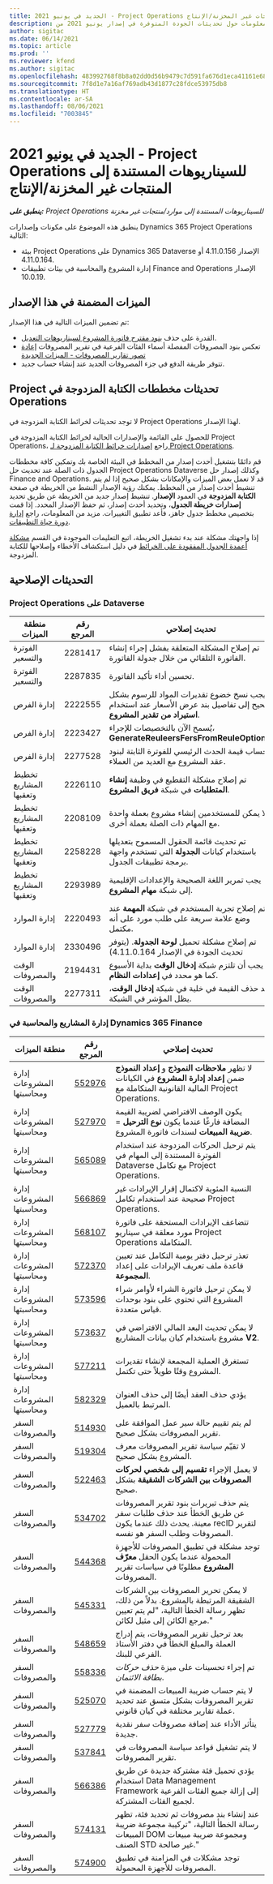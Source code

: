 ```yaml
---
title: الجديد في يونيو 2021 - Project Operations للسيناريوهات المستندة إلى المنتجات غير المخزنة/الإنتاج
description: يوفر هذا الموضوع معلومات حول تحديثات الجودة المتوفرة في إصدار يونيو 2021 من Project Operations للسيناريوهات المستندة إلى المنتجات غير المخزنة/الموارد.
author: sigitac
ms.date: 06/14/2021
ms.topic: article
ms.prod: ''
ms.reviewer: kfend
ms.author: sigitac
ms.openlocfilehash: 483992768f8b8a02dd0d56b9479c7d591fa676d1eca41161e68b7cf3f97107af
ms.sourcegitcommit: 7f8d1e7a16af769adb43d1877c28fdce53975db8
ms.translationtype: HT
ms.contentlocale: ar-SA
ms.lasthandoff: 08/06/2021
ms.locfileid: "7003845"
---
```

# <a name="whats-new-june-2021---project-operations-for-resourcenon-stocked-based-scenarios"></a>الجديد في يونيو 2021 - Project Operations للسيناريوهات المستندة إلى المنتجات غير المخزنة/الإنتاج

_**ينطبق على:** Project Operations للسيناريوهات المستندة إلى موارد/منتجات غير مخزنة‬_

ينطبق هذه الموضوع على مكونات وإصدارات Dynamics 365 Project Operations التالية:

- بيئة Project Operations على Dynamics 365 Dataverse الإصدار 4.11.0.156 أو 4.11.0.164.
- إدارة المشروع والمحاسبة في بيئات تطبيقات Finance and Operations الإصدار 10.0.19.

## <a name="features-included-in-this-release"></a>الميزات المضمنة في هذا الإصدار

تم تضمين الميزات التالية في هذا الإصدار:

- القدرة على حذف [بنود مقترح فاتورة المشروع لسيناريوهات التعديل](../invoicing/correct-project-invoice-proposals.md).
- تعكس بنود المصروفات المفصلة أسماء الفئات الفرعية في تقرير المصروفات [إعادة تصور تقارير المصروفات - الميزات الجديدة](../expense/expense-reports-reimagined.md#new-features)
- تتوفر طريقة الدفع في جزء المصروفات الجديد عند إنشاء حساب جديد.

## <a name="project-operations-dual-write-maps-updates"></a>تحديثات مخططات ‏‫الكتابة المزدوجة في Project Operations

لا توجد تحديثات لخرائط الكتابة المزدوجة في Project Operations لهذا الإصدار. 

للحصول على القائمة والإصدارات الحالية لخرائط الكتابة المزدوجة في Project Operations، راجع [إصدارات خرائط الكتابة المزدوجة لـ Project Operations](../environment/resource-dual-write-maps.md).

قم دائمًا بتشغيل أحدث إصدار من المخطط في البيئة الخاصة بك وتمكين كافة مخططات الجدول ذات الصلة عند تحديث حل Project Operations Dataverse وكذلك إصدار حل Finance and Operations. قد لا تعمل بعض الميزات والإمكانات بشكل صحيح إذا لم يتم تنشيط أحدث إصدار من المخطط. يمكنك رؤية الإصدار النشط من الخريطة في صفحة **الكتابة المزدوجة** في العمود **الإصدار**. تنشيط إصدار جديد من الخريطة عن طريق تحديد **إصدارات خريطة الجدول**، وتحديد أحدث إصدار، ثم حفظ الإصدار المحدد. إذا قمت بتخصيص مخطط جدول جاهز، فأعد تطبيق التغييرات. مزيد من المعلومات، راجع [إدارة دورة حياة التطبيقات](/dynamics365/fin-ops-core/dev-itpro/data-entities/dual-write/app-lifecycle-management).

إذا واجهتك مشكلة عند بدء تشغيل الخريطة، اتبع التعليمات الموجودة في القسم [مشكلة أعمدة الجدول المفقودة على الخرائط](/dynamics365/fin-ops-core/dev-itpro/data-entities/dual-write/dual-write-troubleshooting-finops-upgrades#missing-table-columns-issue-on-maps) في دليل استكشاف الأخطاء وإصلاحها للكتابة المزدوجة.

## <a name="quality-updates"></a>التحديثات الإصلاحية

### <a name="project-operations-on-dataverse"></a>Project Operations على Dataverse

| **منطقة الميزات** | **رقم المرجع** | **تحديث إصلاحي** |
| --- | --- | --- |
| الفوترة والتسعير | 2281417 | تم إصلاح المشكلة المتعلقة بفشل إجراء إنشاء الفاتورة التلقائي من خلال جدولة الفاتورة. |
| الفوترة والتسعير | 2287835 | تحسين أداء تأكيد الفاتورة. |
| إدارة الفرص | 2222555 | يجب نسخ خضوع تقديرات المواد للرسوم بشكل صحيح إلى تفاصيل بند عرض الأسعار عند استخدام **‏‫استيراد من تقدير المشروع‬**. |
| إدارة الفرص | 2223427 | يُسمح الآن بالتخصيصات للإجراء، **GenerateReuleersFersFromReuleOptions**. |
| إدارة الفرص | 2277528 | حساب قيمة الحدث الرئيسي للفوترة الثابتة لبنود عقد المشروع مع العديد من العملاء. |
| تخطيط المشاريع وتعقبها | 2226110 | تم إصلاح مشكلة التقطيع في وظيفة **إنشاء المتطلبات** في شبكة **فريق المشروع**. |
| تخطيط المشاريع وتعقبها | 2208109 | لا يمكن للمستخدمين إنشاء مشروع بعملة واحدة مع المهام ذات الصلة بعملة أخرى. |
| تخطيط المشاريع وتعقبها | 2258228 | تم تحديث قائمة الحقول المسموح بتعديلها باستخدام كيانات **الجدولة** التي تستخدم واجهة برمجة تطبيقات الجدول. |
| تخطيط المشاريع وتعقبها | 2293989 | يجب تمرير اللغة الصحيحة والإعدادات الإقليمية إلى شبكة **مهام المشروع**. |
| إدارة الموارد | 2220493 | تم إصلاح تجربة المستخدم في شبكة **المهمة** عند وضع علامة سريعة على طلب مورد على أنه مكتمل. |
| إدارة الموارد | 2330496 | تم إصلاح مشكلة تحميل **لوحة الجدولة**. (يتوفر تحديث الجودة في الإصدار 4.11.0.164) |
| الوقت والمصروفات | 2194431 | يجب أن تلتزم شبكة **إدخال الوقت** بداية الأسبوع كما هو محدد في **إعدادات النظام**. |
| الوقت والمصروفات | 2277311 | بعد حذف القيمة في خلية في شبكة **إدخال الوقت**، يظل المؤشر في الشبكة. |

### <a name="project-management-and-accounting-on-dynamics-365-finance"></a>إدارة المشاريع والمحاسبة في Dynamics 365 Finance

| منطقة الميزات | رقم المرجع | تحديث إصلاحي |
| --- | --- | --- |
| إدارة المشروعات ومحاسبتها | [552976](https://fix.lcs.dynamics.com/Issue/Details/?bugId=552976) | لا تظهر **ملاحظات النموذج** و **إعداد النموذج** ضمن **إعداد إدارة المشروع** في الكيانات المالية القانونية المتكاملة مع Project Operations. |
| إدارة المشروعات ومحاسبتها | [527970](https://fix.lcs.dynamics.com/Issue/Details/?bugId=527970) | يكون الوصف الافتراضي لضريبة القيمة المضافة فارغًا عندما يكون **نوع الترحيل** = **ضريبة المبيعات** لسندات فاتورة المشروع. |
| إدارة المشروعات ومحاسبتها | [565089](https://fix.lcs.dynamics.com/Issue/Details/?bugId=565089) | يتم ترحيل الحركات المزدوجة عند استخدام الفوترة المستندة إلى المهام في Dataverse مع تكامل Project Operations. |
| إدارة المشروعات ومحاسبتها | [566869](https://fix.lcs.dynamics.com/Issue/Details/?bugId=566869) | النسبة المئوية لاكتمال إقرار الإيرادات غير صحيحة عند استخدام تكامل Project Operations. |
| إدارة المشروعات ومحاسبتها | [568107](https://fix.lcs.dynamics.com/Issue/Details/?bugId=568107) | تتضاعف الإيرادات المستحقة على فاتورة مورد معلقة في سيناريو Project Operations المتكاملة. |
| إدارة المشروعات ومحاسبتها | [572370](https://fix.lcs.dynamics.com/Issue/Details/?bugId=572370) | تعذر ترحيل دفتر يومية التكامل عند تعيين قاعدة ملف تعريف الإيرادات على إعداد **المجموعة**. |
| إدارة المشروعات ومحاسبتها | [573596](https://fix.lcs.dynamics.com/Issue/Details/?bugId=573596) | لا يمكن ترحيل فاتورة الشراء لأوامر شراء المشروع التي تحتوي على بنود بوحدات قياس متعددة. |
| إدارة المشروعات ومحاسبتها | [573637](https://fix.lcs.dynamics.com/Issue/Details/?bugId=573637) | لا يمكن تحديث البعد المالي الافتراضي في مشروع باستخدام كيان بيانات المشاريع **V2**. |
| إدارة المشروعات ومحاسبتها | [577211](https://fix.lcs.dynamics.com/Issue/Details/?bugId=577211) | تستغرق العملية المجمعة لإنشاء تقديرات المشروع وقتًا طويلاً حتى تكتمل. |
| إدارة المشروعات ومحاسبتها | [582329](https://fix.lcs.dynamics.com/Issue/Details/?bugId=582329) | يؤدي حذف العقد أيضًا إلى حذف العنوان المرتبط بالعميل. |
| السفر والمصروفات | [514930](https://fix.lcs.dynamics.com/Issue/Details/?bugId=514930) | لم يتم تقييم حالة سير عمل الموافقة على تقرير المصروفات بشكل صحيح. |
| السفر والمصروفات | [519304](https://fix.lcs.dynamics.com/Issue/Details/?bugId=519304) | لا تقيّم سياسة تقرير المصروفات معرف المشروع بشكل صحيح. |
| السفر والمصروفات | [522463](https://fix.lcs.dynamics.com/Issue/Details/?bugId=522463) | لا يعمل الإجراء **تقسيم إلى شخصي لحركات المصروفات بين الشركات الشقيقة** بشكل صحيح. |
| السفر والمصروفات | [534702](https://fix.lcs.dynamics.com/Issue/Details/?bugId=534702) | يتم حذف تبريرات بنود تقرير المصروفات عن طريق الخطأ عند حذف طلبات سفر معينة. يحدث ذلك عندما يكون recID لتقرير المصروفات وطلب السفر هو نفسه. |
| السفر والمصروفات | [544368](https://fix.lcs.dynamics.com/Issue/Details/?bugId=544368) | توجد مشكلة في تطبيق المصروفات للأجهزة المحمولة عندما يكون الحقل **معرّف المشروع** مطلوبًا في سياسات تقرير المصروفات. |
| السفر والمصروفات | [545331](https://fix.lcs.dynamics.com/Issue/Details/?bugId=545331) | لا يمكن تحرير المصروفات بين الشركات الشقيقة المرتبطة بالمشروع. بدلاً من ذلك، تظهر رسالة الخطأ التالية، "لم يتم تعيين مرجع الكائن إلى مثيل لكائن." |
| السفر والمصروفات | [548659](https://fix.lcs.dynamics.com/Issue/Details/?bugId=548659) | بعد ترحيل تقرير المصروفات، يتم إدراج العملة والمبلغ الخطأ في دفتر الأستاذ الفرعي للبنك. |
| السفر والمصروفات | [558336](https://fix.lcs.dynamics.com/Issue/Details/?bugId=558336) | تم إجراء تحسينات على ميزة *حذف حركات بطاقة الائتمان*.  |
| السفر والمصروفات | [525070](https://fix.lcs.dynamics.com/Issue/Details/?bugId=525070) | لا يتم حساب ضريبة المبيعات المضمنة في تقرير المصروفات بشكل متسق عند تحديد عملة تقارير مختلفة في كيان قانوني. |
| السفر والمصروفات | [527779](https://fix.lcs.dynamics.com/Issue/Details/?bugId=527779) | يتأثر الأداء عند إضافة مصروفات سفر نقدية جديدة. |
| السفر والمصروفات | [537841](https://fix.lcs.dynamics.com/Issue/Details/?bugId=537841) | لا يتم تشغيل قواعد سياسة المصروفات في تقرير المصروفات. |
| السفر والمصروفات | [566386](https://fix.lcs.dynamics.com/Issue/Details/?bugId=566386) | يؤدي تحميل فئة مشتركة جديدة عن طريق استخدام Data Management Framework إلى إزالة جميع الفئات الفرعية لجميع الفئات المشتركة. |
| السفر والمصروفات | [574131](https://fix.lcs.dynamics.com/Issue/Details/?bugId=574131) | عند إنشاء بند مصروفات ثم تحديد فئة، تظهر رسالة الخطأ التالية، "تركيبة مجموعة ضريبة المبيعات DOM ومجموعة ضريبة مبيعات الصنف STD غير صالحة." |
| السفر والمصروفات | [574900](https://fix.lcs.dynamics.com/Issue/Details/?bugId=574900) | توجد مشكلات في المزامنة في تطبيق المصروفات للأجهزة المحمولة. |
